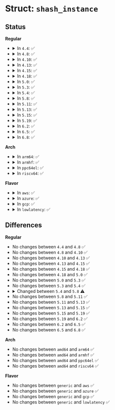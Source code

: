 # Struct: <code>shash_instance</code>

## Status
<b>Regular</b>
<ul>
<li>
<details>
<summary>In <code>4.4</code>: ✅</summary>

```c
struct shash_instance {
    struct shash_alg alg;
};
```
</details>
</li>
<li>
<details>
<summary>In <code>4.8</code>: ✅</summary>

```c
struct shash_instance {
    struct shash_alg alg;
};
```
</details>
</li>
<li>
<details>
<summary>In <code>4.10</code>: ✅</summary>

```c
struct shash_instance {
    struct shash_alg alg;
};
```
</details>
</li>
<li>
<details>
<summary>In <code>4.13</code>: ✅</summary>

```c
struct shash_instance {
    struct shash_alg alg;
};
```
</details>
</li>
<li>
<details>
<summary>In <code>4.15</code>: ✅</summary>

```c
struct shash_instance {
    struct shash_alg alg;
};
```
</details>
</li>
<li>
<details>
<summary>In <code>4.18</code>: ✅</summary>

```c
struct shash_instance {
    struct shash_alg alg;
};
```
</details>
</li>
<li>
<details>
<summary>In <code>5.0</code>: ✅</summary>

```c
struct shash_instance {
    struct shash_alg alg;
};
```
</details>
</li>
<li>
<details>
<summary>In <code>5.3</code>: ✅</summary>

```c
struct shash_instance {
    struct shash_alg alg;
};
```
</details>
</li>
<li>
<details>
<summary>In <code>5.4</code>: ✅</summary>

```c
struct shash_instance {
    struct shash_alg alg;
};
```
</details>
</li>
<li>
<details>
<summary>In <code>5.8</code>: ✅</summary>

```c
struct shash_instance {
    void (*free)(struct shash_instance *);
    struct (anon) s;
    struct shash_alg alg;
};
```
</details>
</li>
<li>
<details>
<summary>In <code>5.11</code>: ✅</summary>

```c
struct shash_instance {
    void (*free)(struct shash_instance *);
    struct (anon) s;
    struct shash_alg alg;
};
```
</details>
</li>
<li>
<details>
<summary>In <code>5.13</code>: ✅</summary>

```c
struct shash_instance {
    void (*free)(struct shash_instance *);
    struct (anon) s;
    struct shash_alg alg;
};
```
</details>
</li>
<li>
<details>
<summary>In <code>5.15</code>: ✅</summary>

```c
struct shash_instance {
    void (*free)(struct shash_instance *);
    struct (anon) s;
    struct shash_alg alg;
};
```
</details>
</li>
<li>
<details>
<summary>In <code>5.19</code>: ✅</summary>

```c
struct shash_instance {
    void (*free)(struct shash_instance *);
    struct (anon) s;
    struct shash_alg alg;
};
```
</details>
</li>
<li>
<details>
<summary>In <code>6.2</code>: ✅</summary>

```c
struct shash_instance {
    void (*free)(struct shash_instance *);
    struct (anon) s;
    struct shash_alg alg;
};
```
</details>
</li>
<li>
<details>
<summary>In <code>6.5</code>: ✅</summary>

```c
struct shash_instance {
    void (*free)(struct shash_instance *);
    struct (anon) s;
    struct shash_alg alg;
};
```
</details>
</li>
<li>
<details>
<summary>In <code>6.8</code>: ✅</summary>

```c
struct shash_instance {
    void (*free)(struct shash_instance *);
    struct (anon) s;
    struct shash_alg alg;
};
```
</details>
</li>
</ul>
<b>Arch</b>
<ul>
<li>
<details>
<summary>In <code>arm64</code>: ✅</summary>

```c
struct shash_instance {
    struct shash_alg alg;
};
```
</details>
</li>
<li>
<details>
<summary>In <code>armhf</code>: ✅</summary>

```c
struct shash_instance {
    struct shash_alg alg;
};
```
</details>
</li>
<li>
<details>
<summary>In <code>ppc64el</code>: ✅</summary>

```c
struct shash_instance {
    struct shash_alg alg;
};
```
</details>
</li>
<li>
<details>
<summary>In <code>riscv64</code>: ✅</summary>

```c
struct shash_instance {
    struct shash_alg alg;
};
```
</details>
</li>
</ul>
<b>Flavor</b>
<ul>
<li>
<details>
<summary>In <code>aws</code>: ✅</summary>

```c
struct shash_instance {
    struct shash_alg alg;
};
```
</details>
</li>
<li>
<details>
<summary>In <code>azure</code>: ✅</summary>

```c
struct shash_instance {
    struct shash_alg alg;
};
```
</details>
</li>
<li>
<details>
<summary>In <code>gcp</code>: ✅</summary>

```c
struct shash_instance {
    struct shash_alg alg;
};
```
</details>
</li>
<li>
<details>
<summary>In <code>lowlatency</code>: ✅</summary>

```c
struct shash_instance {
    struct shash_alg alg;
};
```
</details>
</li>
</ul>

## Differences
<b>Regular</b>
<ul>
<li>
No changes between <code>4.4</code> and <code>4.8</code> ✅
</li>
<li>
No changes between <code>4.8</code> and <code>4.10</code> ✅
</li>
<li>
No changes between <code>4.10</code> and <code>4.13</code> ✅
</li>
<li>
No changes between <code>4.13</code> and <code>4.15</code> ✅
</li>
<li>
No changes between <code>4.15</code> and <code>4.18</code> ✅
</li>
<li>
No changes between <code>4.18</code> and <code>5.0</code> ✅
</li>
<li>
No changes between <code>5.0</code> and <code>5.3</code> ✅
</li>
<li>
No changes between <code>5.3</code> and <code>5.4</code> ✅
</li>
<li>
<details>
<summary>Changed between <code>5.4</code> and <code>5.8</code> ⚠️</summary>
<ul>
<li>
<b>Field added. </b>
<code>void (*free)(struct shash_instance *)</code>
</li>
<li>
<b>Field added. </b>
<code>struct (anon) s</code>
</li>
</ul>
</details>
</li>
<li>
No changes between <code>5.8</code> and <code>5.11</code> ✅
</li>
<li>
No changes between <code>5.11</code> and <code>5.13</code> ✅
</li>
<li>
No changes between <code>5.13</code> and <code>5.15</code> ✅
</li>
<li>
No changes between <code>5.15</code> and <code>5.19</code> ✅
</li>
<li>
No changes between <code>5.19</code> and <code>6.2</code> ✅
</li>
<li>
No changes between <code>6.2</code> and <code>6.5</code> ✅
</li>
<li>
No changes between <code>6.5</code> and <code>6.8</code> ✅
</li>
</ul>
<b>Arch</b>
<ul>
<li>
No changes between <code>amd64</code> and <code>arm64</code> ✅
</li>
<li>
No changes between <code>amd64</code> and <code>armhf</code> ✅
</li>
<li>
No changes between <code>amd64</code> and <code>ppc64el</code> ✅
</li>
<li>
No changes between <code>amd64</code> and <code>riscv64</code> ✅
</li>
</ul>
<b>Flavor</b>
<ul>
<li>
No changes between <code>generic</code> and <code>aws</code> ✅
</li>
<li>
No changes between <code>generic</code> and <code>azure</code> ✅
</li>
<li>
No changes between <code>generic</code> and <code>gcp</code> ✅
</li>
<li>
No changes between <code>generic</code> and <code>lowlatency</code> ✅
</li>
</ul>
